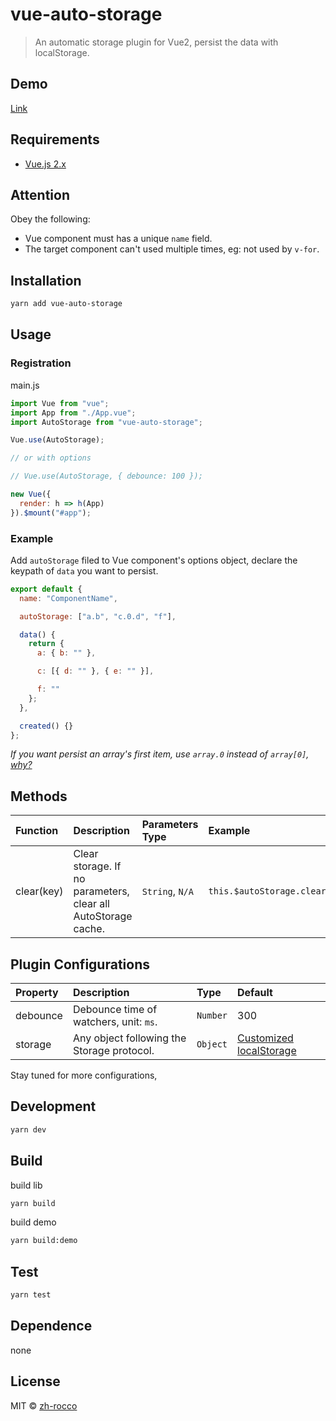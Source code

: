 # vue-auto-storage

> An automatic storage plugin for Vue2, persist the data with localStorage.

## Demo

[Link](https://zh-rocco.github.io/vue-auto-storage/)

## Requirements

- [Vue.js 2.x](https://cn.vuejs.org/)

## Attention

Obey the following:

- Vue component must has a unique `name` field.
- The target component can't used multiple times, eg: not used by `v-for`.

## Installation

```bash
yarn add vue-auto-storage
```

## Usage

### Registration

main.js

```javascript
import Vue from "vue";
import App from "./App.vue";
import AutoStorage from "vue-auto-storage";

Vue.use(AutoStorage);

// or with options

// Vue.use(AutoStorage, { debounce: 100 });

new Vue({
  render: h => h(App)
}).$mount("#app");
```

### Example

Add `autoStorage` filed to Vue component's options object, declare the keypath of `data` you want to persist.

```javascript
export default {
  name: "ComponentName",

  autoStorage: ["a.b", "c.0.d", "f"],

  data() {
    return {
      a: { b: "" },

      c: [{ d: "" }, { e: "" }],

      f: ""
    };
  },

  created() {}
};
```

_If you want persist an array's first item, use `array.0` instead of `array[0]`, [why?](https://github.com/vuejs/vue/blob/653aac2c57d15f0e93a2c1cc7e6fad156658df19/src/core/observer/watcher.js#L87)_

## Methods

| Function   | Description                                                   | Parameters Type | Example                          |
| :--------- | :------------------------------------------------------------ | :-------------- | :------------------------------- |
| clear(key) | Clear storage. If no parameters, clear all AutoStorage cache. | `String`, `N/A` | `this.$autoStorage.clear("a.b")` |

## Plugin Configurations

| Property | Description                                | Type     | Default                                                                                                   |
| :------- | :----------------------------------------- | :------- | :-------------------------------------------------------------------------------------------------------- |
| debounce | Debounce time of watchers, unit: `ms`.     | `Number` | 300                                                                                                       |
| storage  | Any object following the Storage protocol. | `Object` | [Customized localStorage](https://github.com/zh-rocco/vue-auto-storage/blob/master/src/better-storage.js) |

Stay tuned for more configurations,

## Development

```bash
yarn dev
```

## Build

build lib

```bash
yarn build
```

build demo

```bash
yarn build:demo
```

## Test

```bash
yarn test
```

## Dependence

none

## License

MIT © [zh-rocco](https://github.com/zh-rocco)
